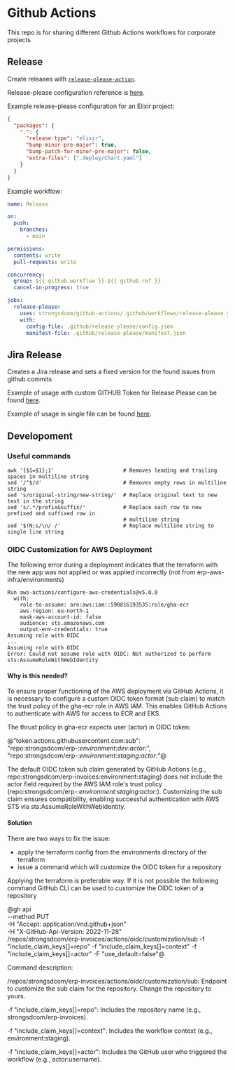# Github Actions
This repo is for sharing different Github Actions workflows for corporate projects

## Release

Create releases with [`release-please-action`](https://github.com/googleapis/release-please-action).

Release-please configuration reference is [here](https://github.com/googleapis/release-please/blob/main/docs/manifest-releaser.md).

Example release-please configuration for an Elixir project:

```json
{
  "packages": {
    ".": {
      "release-type": "elixir",
      "bump-minor-pre-major": true,
      "bump-patch-for-minor-pre-major": false,
      "extra-files": [".deploy/Chart.yaml"]
    }
  }
}
```

Example workflow:

```yaml
name: Release

on:
  push:
    branches:
      - main

permissions:
  contents: write
  pull-requests: write

concurrency:
  group: ${{ github.workflow }}-${{ github.ref }}
  cancel-in-progress: true

jobs:
  release-please:
    uses: strongsdcom/github-actions/.github/workflows/release-please.yaml@v2
    with:
      config-file: .github/release-please/config.json
      manifest-file: .github/release-please/manifest.json
```

## Jira Release

Creates a Jira release and sets a fixed version for the found issues from github commits

Example of usage with custom GITHUB Token for Release Please can be found [here](examples/jira-release.yaml).

Example of usage in single file can be found [here](examples/release.yaml).

## Developoment

### Useful commands

```
awk '{$1=$1};1'                      # Removes leading and trailing spaces in multiline string
sed '/^$/d'                          # Removes empty rows in multiline string
sed 's/original-string/new-string/'  # Replace original text to new text in the string
sed 's/.*/prefix&suffix/'            # Replace each row to new prefixed and suffixed row in
                                     # multiline string
sed '$!N;s/\n/ /'                    # Replace multiline string to single line string
```

### OIDC Customization for AWS Deployment

The following error during a deployment indicates that the terraform with the new app was not applied or was applied incorrectly (not from erp-aws-infra/environments)
```
Run aws-actions/configure-aws-credentials@v5.0.0
  with:
    role-to-assume: arn:aws:iam::590816193535:role/gha-ecr
    aws-region: eu-north-1
    mask-aws-account-id: false
    audience: sts.amazonaws.com
    output-env-credentials: true
Assuming role with OIDC
...
Assuming role with OIDC
Error: Could not assume role with OIDC: Not authorized to perform sts:AssumeRoleWithWebIdentity
```

#### Why is this needed?

To ensure proper functioning of the AWS deployment via GitHub Actions, it is necessary to configure a custom OIDC token format (sub claim) to match the trust policy of the gha-ecr role in AWS IAM. This enables GitHub Actions to authenticate with AWS for access to ECR and EKS.

The thrust policy in gha-ecr expects user (actor) in OIDC token:

@"token.actions.githubusercontent.com:sub":
    "repo:strongsdcom/erp-*:environment:dev:actor:*",
    "repo:strongsdcom/erp-*:environment:staging:actor:*"@

The default OIDC token sub claim generated by GitHub Actions (e.g., repo:strongsdcom/erp-invoices:environment:staging) does not include the actor field required by the AWS IAM role's trust policy (repo:strongsdcom/erp-*:environment:staging:actor:*). Customizing the sub claim ensures compatibility, enabling successful authentication with AWS STS via sts:AssumeRoleWithWebIdentity.

#### Solution

There are two ways to fix the issue:
- apply the terraform config from the environments directory of the terraform
- issue a command which will customize the OIDC token for a repository

Applying the terraform is preferable way. If it is not possible the following command GitHub CLI can be used to customize the OIDC token of a repository

@gh api \
  --method PUT \
  -H "Accept: application/vnd.github+json" \
  -H "X-GitHub-Api-Version: 2022-11-28" \
  /repos/strongsdcom/erp-invoices/actions/oidc/customization/sub -f "include_claim_keys[]=repo" -f "include_claim_keys[]=context" -f "include_claim_keys[]=actor" -F "use_default=false"@

Command description:

/repos/strongsdcom/erp-invoices/actions/oidc/customization/sub: Endpoint to customize the sub claim for the repository. Change the repository to yours.

-f "include_claim_keys[]=repo": Includes the repository name (e.g., strongsdcom/erp-invoices).

-f "include_claim_keys[]=context": Includes the workflow context (e.g., environment:staging).

-f "include_claim_keys[]=actor": Includes the GitHub user who triggered the workflow (e.g., actor:username).
